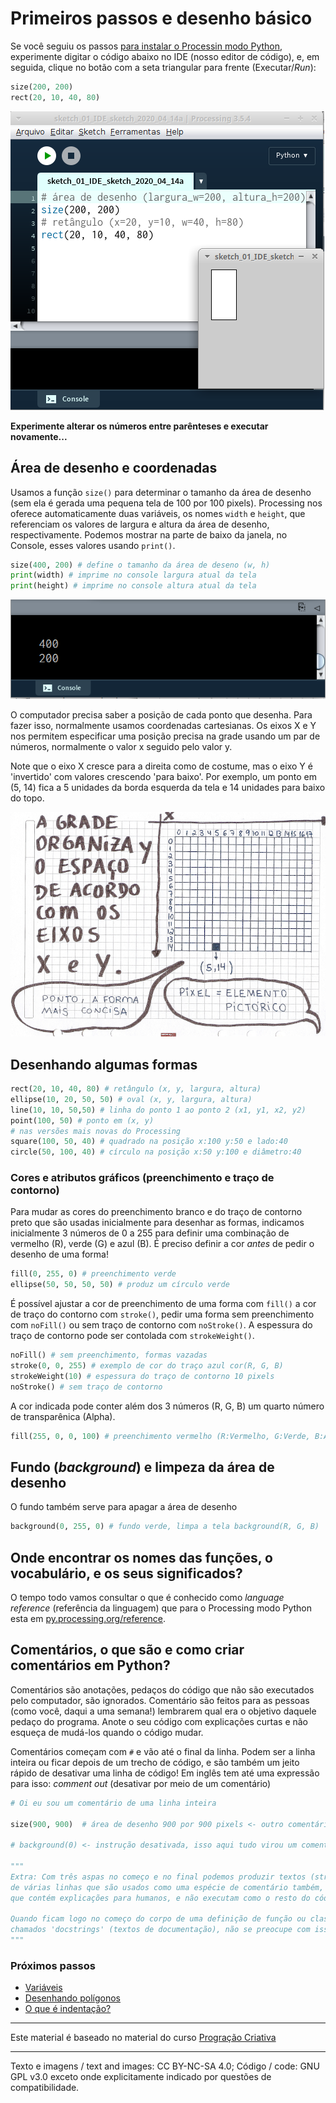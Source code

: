 # Primeiros passos e desenho básico

Se você seguiu os passos [para instalar o Processin modo Python](https://abav.lugaralgum.com/como-instalar-o-processing-modo-python/), experimente digitar o código abaixo no IDE (nosso editor de código), e, em seguida, clique no botão com a seta triangular para frente (Executar/*Run*):

```python
size(200, 200)
rect(20, 10, 40, 80) 
```

![IDE](assets/01-IDE.png)

**Experimente alterar os números entre parênteses e executar novamente...**

## Área de desenho e coordenadas

Usamos a função `size()` para determinar o tamanho da área de desenho (sem ela é gerada uma pequena tela de 100 por 100 pixels). Processing nos oferece automaticamente duas variáveis, os nomes `width` e `height`, que referenciam os valores de largura e altura da área de desenho, respectivamente. Podemos mostrar na parte de baixo da janela, no Console, esses valores usando `print()`.

```python
size(400, 200) # define o tamanho da área de deseno (w, h) 
print(width) # imprime no console largura atual da tela
print(height) # imprime no console altura atual da tela
```
![Coordenadas](assets/01-console.png)

O computador precisa saber a posição de cada ponto que desenha. Para fazer isso, normalmente usamos coordenadas cartesianas. Os eixos X e Y nos permitem especificar uma posição precisa na grade usando um par de números, normalmente o valor x seguido pelo valor y. 

Note que o eixo X cresce para a direita como de costume, mas o eixo Y é 'invertido' com valores crescendo 'para baixo'. Por exemplo, um ponto em (5, 14) fica a 5 unidades da borda esquerda da tela e 14 unidades para baixo do topo. 

![Coordenadas](assets/01-coordenadas.jpg)

## Desenhando algumas formas

```python
rect(20, 10, 40, 80) # retângulo (x, y, largura, altura)
ellipse(10, 20, 50, 50) # oval (x, y, largura, altura)
line(10, 10, 50,50) # linha do ponto 1 ao ponto 2 (x1, y1, x2, y2)
point(100, 50) # ponto em (x, y)
# nas versões mais novas do Processing
square(100, 50, 40) # quadrado na posição x:100 y:50 e lado:40
circle(50, 100, 40) # círculo na posição x:50 y:100 e diâmetro:40
```

### Cores e atributos gráficos (preenchimento e traço de contorno)

Para mudar as cores do preenchimento branco e do traço de contorno preto que são usadas inicialmente para desenhar as formas, indicamos inicialmente 3 números de 0 a 255 para definir uma combinação de vermelho (R), verde (G) e azul (B). 
É preciso definir a cor *antes* de pedir o desenho de uma forma! 

```python
fill(0, 255, 0) # preenchimento verde
ellipse(50, 50, 50, 50) # produz um círculo verde
```

É possível ajustar a cor de preenchimento de uma forma com `fill()` a cor de traço do contorno com `stroke()`, pedir uma forma sem preenchimento com `noFill()` ou sem traço de contorno com `noStroke()`. A espessura do traço de contorno pode ser contolada com `strokeWeight()`.

```python
noFill() # sem preenchimento, formas vazadas
stroke(0, 0, 255) # exemplo de cor do traço azul cor(R, G, B)
strokeWeight(10) # espessura do traço de contorno 10 pixels
noStroke() # sem traço de contorno
```

A cor indicada pode conter além dos 3 números (R, G, B) um quarto número de transparênica (Alpha). 

```python
fill(255, 0, 0, 100) # preenchimento vermelho (R:Vermelho, G:Verde, B:Azul, Alpha:Transparência)
```

## Fundo (*background*) e limpeza da área de desenho

O fundo também serve para apagar a área de desenho

```python
background(0, 255, 0) # fundo verde, limpa a tela background(R, G, B)
```
## Onde encontrar os nomes das funções, o vocabulário, e os seus significados?

O tempo todo vamos consultar o que é conhecido como *language reference* (referência da linguagem) que para o Processing modo Python esta em [py.processing.org/reference](https://py.processing.org/reference/).

## Comentários, o que são e como criar comentários em Python?

Comentários são anotações, pedaços do código que não são executados pelo computador, são ignorados.
Comentário são feitos para as pessoas (como você, daqui a uma semana!) lembrarem qual era o objetivo daquele pedaço do programa. Anote o seu código com explicações curtas e não esqueça de mudá-los quando o código mudar.

Comentários começam com `#` e vão até o final da linha. Podem ser a linha inteira ou ficar depois de um trecho de código, e são também um jeito rápido de desativar uma linha de código! Em inglês tem até uma expressão para isso: *comment out* (desativar por meio de um comentário)

```python
# Oi eu sou um comentário de uma linha inteira

size(900, 900)  # área de desenho 900 por 900 pixels <- outro comentário

# background(0) <- instrução desativada, isso aqui tudo virou um comentário!

"""
Extra: Com três aspas no começo e no final podemos produzir textos (strings)
de várias linhas que são usados como uma espécie de comentário também, uma vez
que contém explicações para humanos, e não executam como o resto do código.

Quando ficam logo no começo do corpo de uma definição de função ou classe, são
chamados 'docstrings' (textos de documentação), não se preocupe com isso agora!
"""
```
### Próximos passos

- [Variáveis](Processing-Python/variaveis.md)
- [Desenhando polígonos](Processing-Python/poligonos_1.md)  
- [O que é indentação?](Processing-Python/indentacao.md)  


---
Este material é baseado no material do curso [Progração Criativa](https://arteprog.space/programacao-criativa/)

---
Texto e imagens / text and images: CC BY-NC-SA 4.0; Código / code: GNU GPL v3.0 exceto onde explicitamente indicado por questões de compatibilidade.

